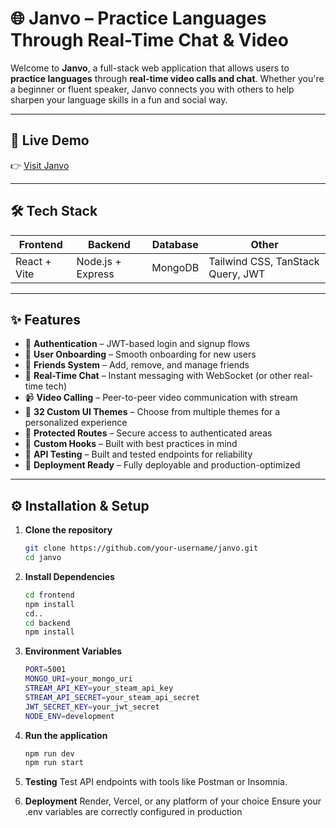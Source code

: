 # 🌐 Janvo – Practice Languages Through Real-Time Chat & Video

Welcome to **Janvo**, a full-stack web application that allows users to **practice languages** through **real-time video calls and chat**. Whether you're a beginner or fluent speaker, Janvo connects you with others to help sharpen your language skills in a fun and social way.

---

## 🚀 Live Demo

👉 [Visit Janvo](https://janvo.onrender.com)

---

## 🛠️ Tech Stack

| Frontend | Backend | Database | Other |
|----------|---------|----------|-------|
| React + Vite | Node.js + Express | MongoDB | Tailwind CSS, TanStack Query, JWT |

---

## ✨ Features

- 🔐 **Authentication** – JWT-based login and signup flows
- 📄 **User Onboarding** – Smooth onboarding for new users
- 👥 **Friends System** – Add, remove, and manage friends
- 💬 **Real-Time Chat** – Instant messaging with WebSocket (or other real-time tech)
- 📹 **Video Calling** – Peer-to-peer video communication with stream
- 🎨 **32 Custom UI Themes** – Choose from multiple themes for a personalized experience
- 🚨 **Protected Routes** – Secure access to authenticated areas
- 🧰 **Custom Hooks** – Built with best practices in mind
- 🧪 **API Testing** – Built and tested endpoints for reliability
- 🚀 **Deployment Ready** – Fully deployable and production-optimized

---

## ⚙️ Installation & Setup

1. **Clone the repository**
   ```bash
   git clone https://github.com/your-username/janvo.git
   cd janvo

2. **Install Dependencies**
   ```bash
   cd frontend
   npm install
   cd..
   cd backend
   npm install

3. **Environment Variables**
   ```bash
   PORT=5001
   MONGO_URI=your_mongo_uri
   STREAM_API_KEY=your_steam_api_key
   STREAM_API_SECRET=your_steam_api_secret
   JWT_SECRET_KEY=your_jwt_secret
   NODE_ENV=development

4. **Run the application**
   ```bash
   npm run dev
   npm run start

5. **Testing**
   Test API endpoints with tools like Postman or Insomnia.

6. **Deployment**
   Render, Vercel, or any platform of your choice
   Ensure your .env variables are correctly configured in production
